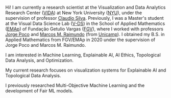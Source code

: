 Hi! I am currently a research scientist at the Visualization and Data Analytics Research Center ([VIDA](https://vida.engineering.nyu.edu/)) at New York University ([NYU](https://www.nyu.edu/)), under the supervision of professor [Claudio Silva](https://ctsilva.github.io/). Previously, I was a Master's student at the Visual Data Science Lab ([V-DS](http://www.visualdslab.com/)) in the School of Applied Mathematics ([EMAp](https://emap.fgv.br/)) of Fundação Getulio Vargas ([FGV](https://portal.fgv.br/)), where I worked with professors [Jorge Poco](http://visualdslab.com/~jpocom/) and [Marcos M. Raimundo](https://ic.unicamp.br/~mraimundo/) (from [Unicamp](https://ic.unicamp.br/en/)). I obtained my B.S. in Applied Mathematics from FGV/EMAp in 2020 under the supervision of Jorge Poco and Marcos M. Raimundo. 

I am interested in Machine Learning, Explainable AI, AI Ethics, Topological Data Analysis, and Optimization. 

My current research focuses on visualization systems for Explainable AI and Topological Data Analysis. 

I previously researched Multi-Objective Machine Learning and the development of Fair ML models.

<!--
**viguardieiro/viguardieiro** is a ✨ _special_ ✨ repository because its `README.md` (this file) appears on your GitHub profile.

Here are some ideas to get you started:

- 🔭 I'm currently working on ...
- 🌱 I'm currently learning ...
- 👯 I'm looking to collaborate on ...
- 🤔 I'm looking for help with ...
- 💬 Ask me about ...
- 📫 How to reach me: ...
- 😄 Pronouns: ...
- ⚡ Fun fact: ...
-->
